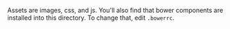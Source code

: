 Assets are images, css, and js. You'll also find that bower components are
installed into this directory. To change that, edit `.bowerrc`.
